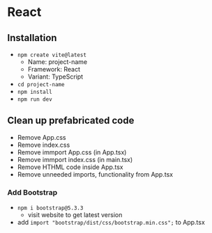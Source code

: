 # React

## Installation

-   `npm create vite@latest`
    -   Name: project-name
    -   Framework: React
    -   Variant: TypeScript
-   `cd project-name`
-   `npm install`
-   `npm run dev`

## Clean up prefabricated code

-   Remove App.css
-   Remove index.css
-   Remove immport App.css (in App.tsx)
-   Remove immport index.css (in main.tsx)
-   Remove HTHML code inside App.tsx
-   Remove unneeded imports, functionality from App.tsx

### Add Bootstrap

-   `npm i bootstrap@5.3.3`
    -   visit website to get latest version
-   add `import "bootstrap/dist/css/bootstrap.min.css";` to App.tsx
